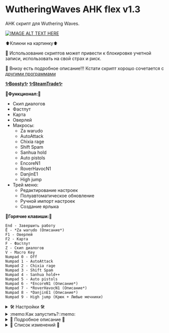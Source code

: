 # WutheringWaves AHK flex v1.3

AHK скрипт для Wuthering Waves.

[![IMAGE ALT TEXT HERE](https://img.youtube.com/vi/poIhc7r3EX4/0.jpg)](https://www.youtube.com/watch?v=poIhc7r3EX4)

⬆️Кликни на картинку⬆️

🙏 Использование скриптов может привести к блокировке учетной записи, использовать на свой страх и риск.

🙏 Внизу есть подробное описание!!! Кстати скрипт хорошо сочетается с [другими программами﻿](https://www.unknowncheats.me/forum/other-mmorpg-and-strategy/638632-pipsi-ww-wuthering-waves-cheat.html)

[__✨Boosty✨__](https://boosty.to/kramar1337)
[__✨SteamTrade✨__](https://steamcommunity.com/tradeoffer/new/?partner=176456946&token=QbYR9jmE)

__🚀Функционал:🚀__

- Скип диалогов
- Фастлут
- Карта
- Оверлей
- Макросы:
  + Za warudo
  + AutoAttack
  + Chixia rage
  + Shift Spam
  + Sanhua hold
  + Auto pistols
  + EncoreN1
  + RoverHavocN1
  + DanjinE1
  + High jump
- Трей меню:
  + Редактирование настроек
  + Полуавтоматическое обновление
  + Ручной импорт настроек
  + Создание ярлыка

:musical_keyboard:__Горячие клавиши:__:musical_keyboard:
```
End - Завершить работу
Ё - *Za warudo (Описание*)
F1 - Оверлей
F2 - Карта
F - Фастлут
Z - Скип диалогов
V - Macro Key
Numpad 0 - Off
Numpad 1 - AutoAttack
Numpad 2 - Chixia rage
Numpad 3 - Shift Spam
Numpad 4 - Sanhua hold++
Numpad 5 - Auto pistols
Numpad 6 - *EncoreN1 (Описание*)
Numpad 7 - *RoverHavocN1 (Описание*)
Numpad 8 - *DanjinE1 (Описание*)
Numpad 9 - High jump (Крюк + Любые мечники)
```

<details>
<summary> 🛠️ Настройки 🛠️ </summary>

Или искать кфг "WWFlex\data\Config.ini"

Или через меню "Трей меню => Edit Config"

```
;================Горячие клавиши
Key_ZaWarudo=vkC0
Key_RUltiDefault=vk51
Key_ESkillDefault=vk45
Key_RelicDefault=vk54
key_Overlay=F1
key_Map=F2
key_Macro=V
key_SkipNPC=Z
key_Fastlyt=F
key_EndExitapp=End
key_PauseSuspend=Del
key_Reload=Home
key_LabelNumpad0=Numpad0
key_LabelNumpad1=Numpad1
key_LabelNumpad2=Numpad2
key_LabelNumpad3=Numpad3
key_LabelNumpad4=Numpad4
key_LabelNumpad5=Numpad5
key_LabelNumpad6=Numpad6
key_LabelNumpad7=Numpad7
key_LabelNumpad8=Numpad8
key_LabelNumpad9=Numpad9
;================Вкл-выкл
Checkbox_Overlay=1
Checkbox_Map=1
Checkbox_Macro=1
Checkbox_SkipNPC=1
Checkbox_Fastlyt=1
Checkbox_PauseSuspend=0
Checkbox_Reload=1
;================Прочее
RoverHavocTime1=60
EncoreTime1=43
SelectDefaultMacro=2
SkipNPCLockMode=1
BhopDelayIn=100
FastlytFastMode=1
FastlytDelayIn=130
MapRunUrl=https://genshin-impact-map.appsample.com/wuthering-waves-map
WindowFocus=ahk_class UnrealWindow
```

</details>

<details>
<summary>:memo:Как запустить?::memo:</summary>

1. Скачать и установить [Autohotkey.com](https://www.autohotkey.com/download/ahk-install.exe)

  "Custom installation" => "Unicode 64" => All checkboxes => "Install"
![hippo](https://media.giphy.com/media/LerrohpjasApOHH9G1/giphy.gif)

2. Скачать репозиторий (Code > [Download Zip👌](https://github.com/Kramar1337/WutheringWaves-AHK-flex/archive/main.zip))

3. Запустить "WWFlex.ahk"

</details>

<details>
<summary>📃 Подробное описание 📃</summary>

# Трей меню (это там где живут часы)

Edit Config - открывает файл настроек "data\Config.ini"

Import Settings - ручной импорт настроек

Force Update - принудительно перекачивает файлы с гитхаба, распакует и импортирует настройки. Перед использованием отключить антивирус или добавить в исключение.

Create AHK shortcut - Создать ярлык на рабочем столе

# Макросы

`(Ё) - Za warudo. Останавливает время. Первым делом настроить "data\Config.ini" параметр "Key_RUltiDefault" кнопка на которую у тебя активируется ультимейт способность.

Z - Скип диалогов.

Предусмотрено 2 режима. Переключение в "data\Config.ini" параметр "SkipNPCLockMode"

1 - Автоматический режим, нажимаешь "Z" и скрипт скипает пока не пропадет курсор или повторное нажатие "Z".

0 - Ручной режим. Скрипт скипает пока нажата клавиша.

F1 - Оверлей

Left - переключить оверлей

Right - переключить оверлей

F2 - Карта

Первое нажатие открывает карту, если карты нет то запускает браузер по умолчанию и карту прописанную в настройках. Повторное нажатие разворачивает игру. "data\Config.ini" параметр "MapRunUrl" ссылка на карту. Имена окон на которые скрипт будет фокусировать свое внимание прописывать в "data\GroupNameMap.txt"

F - Фастлут.

Зажимаешь "F" и скрипт спамит "F". Есть 2 режима. Переключение в "data\Config.ini" параметр "FastlytFastMode", также регулируется задержка перед срабатыванием "FastlytDelayIn"

1 - Быстрый режим. Добавляет спам колесико вниз. Также отдаляет камеру. Но в этой игре в отличае от GI невозможно собрать лут моментально. Задержка игры \ сервера.

0 - Обычный режим.

V - Macro Key.

Активирует макрос. Выбранный ниже. В "data\Config.ini" параметр "SelectDefaultMacro" выбирает активный макрос по умолчанию.

Numpad 0 - Off - отключить.

Numpad 1 - AutoAttack - Спам автоатаки.

Numpad 2 - Chixia rage - Абузит анимацию прицеливания, Чися стреляет очень быстро.

Numpad 3 - Shift Spam - Спамит Shift

Numpad 4 - Sanhua hold++ - Отжимает холд тычки в тайминг.

Numpad 5 - Auto pistols - Быстрая стрельба на любых пистолетчиках, для драки не годится, только для головоломочек.

Numpad 6 - *EncoreN1

Numpad 7 - *RoverHavocN1

Numpad 8 - *DanjinE1

*Добраться до 25 Ранга приключения, выполнить весь квест "Stygian Lacrimosa" , экипировать релик "Ultrasonic Pulse Chip".

Numpad 9 - High jump (Крюк + Любые мечники), одиночное нажатие.

End - Завершить работу

Del - Приостановить. По умолчанию отключено. "data\Config.ini" параметр "Checkbox_PauseSuspend"

Home - Перезапуск. По умолчанию отключено."data\Config.ini" параметр "Checkbox_Reload"

</details>

<details>
<summary> 📃 Список изменений 📃 </summary>

Изменения: 30.05.2024

 - Numpad 3 - Shift Spam
 - Numpad 9 - High jump

Изменения: 29.05.2024

 - Спам паутинки фулл хня
 - Numpad 6 - EncoreN1 (Описание*)
 - Numpad 7 - RoverHavoc N1 (Описание*)
 - Numpad 8 - Danjin E1 (Описание*)

Изменения: 28.05.2024

 - Подкрутка скипа диалогов
 - Подкрутка Чиси для чела
 - Оверлей с инфой

Изменения: 26.05.2024

 - Подкрутка фастлута
 - Numpad 5 - Auto pistols
 - Sanhua hold ++
 - Esc - Прервать залипший поток
 - Открывашка настроек в трей меню
 - Перенос настроек в конфиг
 - Импорт настроек в трей меню
 - Обновлятор в трей меню

Изменения: 25.05.2024

 - Подкрутки таймингов
 - Бинд на карту
 - Numpad 4 - Sanhua hold


Изменения: 22.05.2024

 - Начало положено
 - T - Спам паутинки
 - F - Фастлут
 - Z - Скип диалогов
 - V - Macro Key
 - Numpad 0 - Off
 - Numpad 1 - AutoAttack
 - Numpad 2 - Chixia rage
 - Numpad 3 - Bhop
  
</details>
